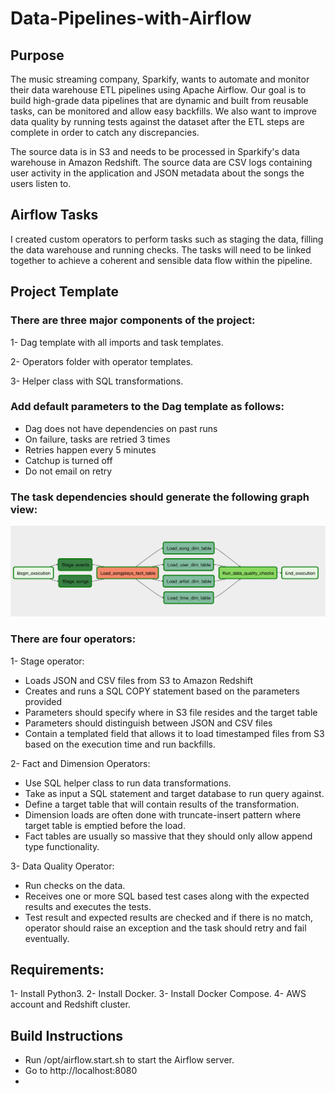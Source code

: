 # Data-Pipelines-with-Airflow

## Purpose

 The music streaming company, Sparkify, wants to automate and monitor their data warehouse ETL pipelines using Apache Airflow. Our goal is to build high-grade data pipelines that are dynamic and built from reusable tasks, can be monitored and allow easy backfills. We also want to improve data quality by running tests against the dataset after the ETL steps are complete in order to catch any discrepancies.

The source data is in S3 and needs to be processed in Sparkify's data warehouse in Amazon Redshift. The source data are CSV logs containing user activity in the application and JSON metadata about the songs the users listen to.

## Airflow Tasks

I created custom operators to perform tasks such as staging the data, filling the data warehouse and running checks. The tasks will need to be linked together to achieve a coherent and sensible data flow within the pipeline.

## Project Template
### There are three major components of the project:

1- Dag template with all imports and task templates.

2- Operators folder with operator templates.

3- Helper class with SQL transformations.

### Add default parameters to the Dag template as follows:
- Dag does not have dependencies on past runs
- On failure, tasks are retried 3 times
- Retries happen every 5 minutes
- Catchup is turned off
- Do not email on retry
### The task dependencies should generate the following graph view:

![Test Image 1](airflow_dag.png)


### There are four operators:
1- Stage operator: 

- Loads JSON and CSV files from S3 to Amazon Redshift
- Creates and runs a SQL COPY statement based on the parameters provided
- Parameters should specify where in S3 file resides and the target table
- Parameters should distinguish between JSON and CSV files
- Contain a templated field that allows it to load timestamped files from S3 based on the execution time and run backfills.

2- Fact and Dimension Operators: 

- Use SQL helper class to run data transformations.
- Take as input a SQL statement and target database to run query against.
- Define a target table that will contain results of the transformation.
- Dimension loads are often done with truncate-insert pattern where target table is emptied before the load.
- Fact tables are usually so massive that they should only allow append type functionality.

3- Data Quality Operator:

- Run checks on the data.
- Receives one or more SQL based test cases along with the expected results and executes the tests.
- Test result and expected results are checked and if there is no match, operator should raise an exception and the task should retry and fail eventually.

## Requirements:

1- Install Python3.
2- Install Docker.
3- Install Docker Compose.
4- AWS account and Redshift cluster.

## Build Instructions
- Run /opt/airflow.start.sh to start the Airflow server.
- Go to http://localhost:8080
- 

